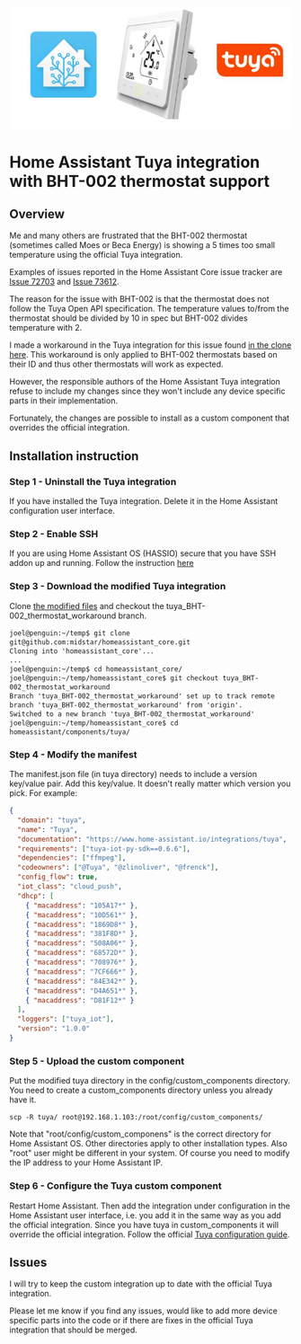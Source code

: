
![GitHub Logo](/image.jpg)

# Home Assistant Tuya integration with BHT-002 thermostat support

## Overview

Me and many others are frustrated that the BHT-002 thermostat (sometimes called Moes or Beca Energy)
is showing a 5 times too small temperature using the official Tuya integration.

Examples of issues reported in the Home Assistant Core issue tracker are 
[Issue 72703](https://github.com/home-assistant/core/issues/72703) and
[Issue 73612](https://github.com/home-assistant/core/issues/73612).

The reason for the issue with BHT-002 is that the thermostat does not
follow the Tuya Open API specification. The temperature values to/from
the thermostat should be divided by 10 in spec but BHT-002 divides temperature
with 2.

I made a workaround in the Tuya integration for this issue found 
[in the clone here](https://github.com/midstar/homeassistant_core/tree/tuya_BHT-002_thermostat_workaround).
This workaround is only applied to BHT-002 thermostats based on their ID and thus other
thermostats will work as expected.

However, the responsible authors of the Home Assistant Tuya integration refuse to include
my changes since they won't include any device specific parts in their implementation.

Fortunately, the changes are possible to install as a custom component that overrides
the official integration.

## Installation instruction

### Step 1 - Uninstall the Tuya integration

If you have installed the Tuya integration. Delete it in the Home Assistant configuration
user interface.

### Step 2 - Enable SSH

If you are using Home Assistant OS (HASSIO) secure that you have SSH addon up and running.
Follow the instruction [here](https://community.home-assistant.io/t/home-assistant-community-add-on-ssh-web-terminal/33820)

### Step 3 - Download the modified Tuya integration

Clone [the modified files](https://github.com/midstar/homeassistant_core/tree/tuya_BHT-002_thermostat_workaround) and
checkout the tuya_BHT-002_thermostat_workaround branch.

```
joel@penguin:~/temp$ git clone git@github.com:midstar/homeassistant_core.git
Cloning into 'homeassistant_core'...
...
joel@penguin:~/temp$ cd homeassistant_core/
joel@penguin:~/temp/homeassistant_core$ git checkout tuya_BHT-002_thermostat_workaround 
Branch 'tuya_BHT-002_thermostat_workaround' set up to track remote branch 'tuya_BHT-002_thermostat_workaround' from 'origin'.
Switched to a new branch 'tuya_BHT-002_thermostat_workaround'
joel@penguin:~/temp/homeassistant_core$ cd homeassistant/components/tuya/
```

### Step 4 - Modify the manifest

The manifest.json file (in tuya directory) needs to include a version key/value pair.
Add this key/value. It doesn't really matter which version you pick. For example:

```json
{
  "domain": "tuya",
  "name": "Tuya",
  "documentation": "https://www.home-assistant.io/integrations/tuya",
  "requirements": ["tuya-iot-py-sdk==0.6.6"],
  "dependencies": ["ffmpeg"],
  "codeowners": ["@Tuya", "@zlinoliver", "@frenck"],
  "config_flow": true,
  "iot_class": "cloud_push",
  "dhcp": [
    { "macaddress": "105A17*" },
    { "macaddress": "10D561*" },
    { "macaddress": "1869D8*" },
    { "macaddress": "381F8D*" },
    { "macaddress": "508A06*" },
    { "macaddress": "68572D*" },
    { "macaddress": "708976*" },
    { "macaddress": "7CF666*" },
    { "macaddress": "84E342*" },
    { "macaddress": "D4A651*" },
    { "macaddress": "D81F12*" }
  ],
  "loggers": ["tuya_iot"],
  "version": "1.0.0"
}
```

### Step 5 - Upload the custom component

Put the modified tuya directory in the config/custom_components directory. You need to
create a custom_components directory unless you already have it.

```
scp -R tuya/ root@192.168.1.103:/root/config/custom_components/
```

Note that "root/config/custom_componens" is the correct directory for Home Assistant OS.
Other directories apply to other installation types. Also "root" user might be different 
in your system. Of course you need to modify the IP address to your Home Assistant IP.

### Step 6 - Configure the Tuya custom component

Restart Home Assistant. Then add the integration under configuration in the Home Assistant
user interface, i.e. you add it in the same way as you add the official integration. 
Since you have tuya in custom_components it will override the official integration.
Follow the official [Tuya configuration guide](https://www.home-assistant.io/integrations/tuya/).

## Issues

I will try to keep the custom integration up to date with the official Tuya integration.

Please let me know if you find any issues, would like to add more device specific parts
into the code or if there are fixes in the official Tuya integration that should be
merged.

